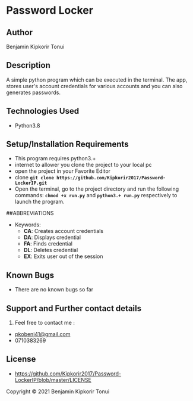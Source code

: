 # Password Locker

## Author

Benjamin Kipkorir Tonui

## Description

A simple python program which can be executed  in the terminal. The app, stores user's account credentials for various accounts and you can  also generates passwords.

## Technologies Used
* Python3.8

## Setup/Installation Requirements

* This program requires python3.+ 
* internet to allower you clone the project to your local pc
* open the project in your Favorite Editor
* clone **`git clone https://github.com/Kipkorir2017/Password-LockerIP.git`**
* Open the terminal, go to the project directory and run the following commands: **`chmod +x run.py`** and **`python3.+ run.py`** respectively to launch the program.

##ABBREVIATIONS

* Keywords:
    - **CA**: Creates account credentials
    - **DA**: Displays credential
    - **FA**: Finds credential
    - **DL**: Deletes credential
    - **EX**: Exits user out of the session

## Known Bugs

* There are no known bugs so far


## Support and Further contact details

1. Feel free to contact me :
  * pkobenj41@gmail.com
  * 0710383269

## License
 * <a>https://github.com/Kipkorir2017/Password-LockerIP/blob/master/LICENSE</a>



Copyright &#169; 2021 Benjamin Kipkorir Tonui
